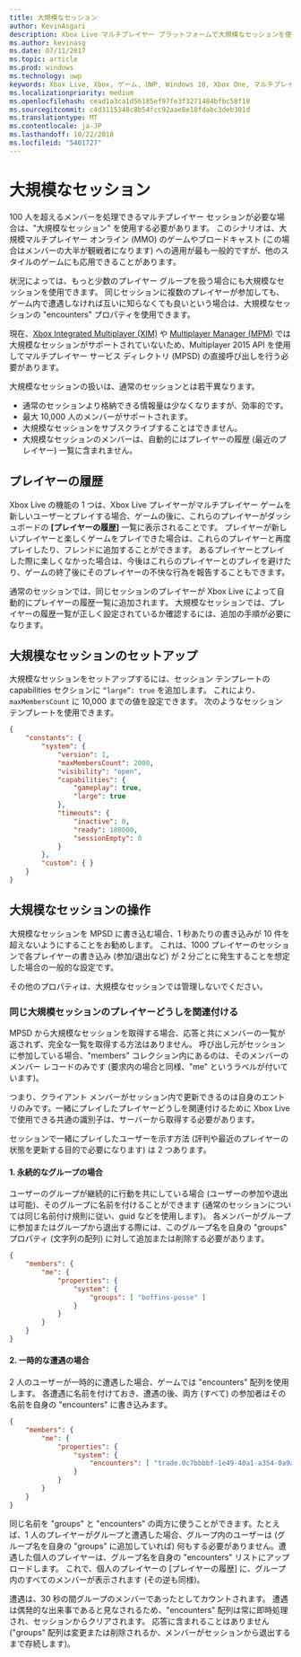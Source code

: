 ```yaml
---
title: 大規模なセッション
author: KevinAsgari
description: Xbox Live マルチプレイヤー プラットフォームで大規模なセッションを使用する方法について説明します。
ms.author: kevinasg
ms.date: 07/11/2017
ms.topic: article
ms.prod: windows
ms.technology: uwp
keywords: Xbox Live, Xbox, ゲーム, UWP, Windows 10, Xbox One, マルチプレイヤー, 大規模なセッション, 最近のプレイヤー
ms.localizationpriority: medium
ms.openlocfilehash: cead1a3ca1d56185ef97fe3f3271484bfbc58f18
ms.sourcegitcommit: c4d3115348c8b54fcc92aae8e18fdabc3deb301d
ms.translationtype: MT
ms.contentlocale: ja-JP
ms.lasthandoff: 10/22/2018
ms.locfileid: "5401727"
---
```

# <a name="large-sessions"></a>大規模なセッション

100 人を超えるメンバーを処理できるマルチプレイヤー セッションが必要な場合は、"大規模なセッション" を使用する必要があります。 このシナリオは、大規模マルチプレイヤー オンライン (MMO) のゲームやブロードキャスト (この場合はメンバーの大半が観戦者になります) への適用が最も一般的ですが、他のスタイルのゲームにも応用できることがあります。

状況によっては、もっと少数のプレイヤー グループを扱う場合にも大規模なセッションを使用できます。 同じセッションに複数のプレイヤーが参加しても、ゲーム内で遭遇しなければ互いに知らなくても良いという場合は、大規模なセッションの "encounters" プロパティを使用できます。

現在、[Xbox Integrated Multiplayer (XIM)](../xbox-integrated-multiplayer.md) や [Multiplayer Manager (MPM)](../multiplayer-manager.md) では大規模なセッションがサポートされていないため、Multiplayer 2015 API を使用してマルチプレイヤー サービス ディレクトリ (MPSD) の直接呼び出しを行う必要があります。

大規模なセッションの扱いは、通常のセッションとは若干異なります。

* 通常のセッションより格納できる情報量は少なくなりますが、効率的です。
* 最大 10,000 人のメンバーがサポートされます。
* 大規模なセッションをサブスクライブすることはできません。
* 大規模なセッションのメンバーは、自動的にはプレイヤーの履歴 (最近のプレイヤー) 一覧に含まれません。

## <a name="recent-players"></a>プレイヤーの履歴

Xbox Live の機能の 1 つは、Xbox Live プレイヤーがマルチプレイヤー ゲームを新しいユーザーとプレイする場合、ゲームの後に、これらのプレイヤーがダッシュボードの **[プレイヤーの履歴]** 一覧に表示されることです。 プレイヤーが新しいプレイヤーと楽しくゲームをプレイできた場合は、これらのプレイヤーと再度プレイしたり、フレンドに追加することができます。 あるプレイヤーとプレイした際に楽しくなかった場合は、今後はこれらのプレイヤーとのプレイを避けたり、ゲームの終了後にそのプレイヤーの不快な行為を報告することもできます。

通常のセッションでは、同じセッションのプレイヤーが Xbox Live によって自動的にプレイヤーの履歴一覧に追加されます。 大規模なセッションでは、プレイヤーの履歴一覧が正しく設定されているか確認するには、追加の手順が必要になります。

## <a name="set-up-a-large-session"></a>大規模なセッションのセットアップ

大規模なセッションをセットアップするには、セッション テンプレートの capabilities セクションに `“large”: true` を追加します。 これにより、`maxMembersCount` に 10,000 までの値を設定できます。 次のようなセッション テンプレートを使用できます。

```json
{
    "constants": {
        "system": {
            "version": 1,
            "maxMembersCount": 2000,
            "visibility": "open",
            "capabilities": {
                "gameplay": true,
                "large": true
            },
            "timeouts": {
                "inactive": 0,
                "ready": 180000,
                "sessionEmpty": 0
            }
        },
        "custom": { }
    }
}
```

## <a name="working-with-large-sessions"></a>大規模なセッションの操作

大規模なセッションを MPSD に書き込む場合、1 秒あたりの書き込みが 10 件を超えないようにすることをお勧めします。 これは、1000 プレイヤーのセッションで各プレイヤーの書き込み (参加/退出など) が 2 分ごとに発生することを想定した場合の一般的な設定です。

その他のプロパティは、大規模なセッションでは管理しないでください。

### <a name="associating-players-from-the-same-large-session"></a>同じ大規模セッションのプレイヤーどうしを関連付ける

MPSD から大規模なセッションを取得する場合、応答と共にメンバーの一覧が返されず、完全な一覧を取得する方法はありません。 呼び出し元がセッションに参加している場合、"members" コレクション内にあるのは、そのメンバーのメンバー レコードのみです (要求内の場合と同様、"me" というラベルが付いています)。

つまり、クライアント メンバーがセッション内で更新できるのは自身のエントリのみです。一緒にプレイしたプレイヤーどうしを関連付けるために Xbox Live で使用できる共通の識別子は、サーバーから取得する必要があります。

セッションで一緒にプレイしたユーザーを示す方法 (評判や最近のプレイヤーの状態を更新する目的で必要になります) は 2 つあります。

#### <a name="1-persistent-groups"></a>1. 永続的なグループの場合

ユーザーのグループが継続的に行動を共にしている場合 (ユーザーの参加や退出は可能)、そのグループに名前を付けることができます (通常のセッションについては同じ名前付け規則に従い、guid などを使用します)。  各メンバーがグループに参加またはグループから退出する際には、このグループ名を自身の "groups" プロパティ (文字列の配列) に対して追加または削除する必要があります。

```json
{
    "members": {
        "me": {
            "properties": {
                "system": {
                    "groups": [ "boffins-posse" ]
                }
            }
        }
    }
}
```

#### <a name="2-brief-encounters"></a>2. 一時的な遭遇の場合

2 人のユーザーが一時的に遭遇した場合、ゲームでは "encounters" 配列を使用します。 各遭遇に名前を付けておき、遭遇の後、両方 (すべて) の参加者はその名前を自身の "encounters" に書き込みます。

```json
{
    "members": {
        "me": {
            "properties": {
                "system": {
                    "encounters": [ "trade.0c7bbbbf-1e49-40a1-a354-0a9a9e23d26a" ]
                }
            }
        }
    }
}
```

同じ名前を "groups" と "encounters" の両方に使うことができます。たとえば、1 人のプレイヤーがグループと遭遇した場合、グループ内のユーザーは (グループ名を自身の "groups" に追加していれば) 何もする必要がありません。遭遇した個人のプレイヤーは、グループ名を自身の "encounters" リストにアップロードします。 これで、個人のプレイヤーの [プレイヤーの履歴] に、グループ内のすべてのメンバーが表示されます (その逆も同様)。

遭遇は、30 秒の間グループのメンバーであったとしてカウントされます。 遭遇は偶発的な出来事であると見なされるため、"encounters" 配列は常に即時処理され、セッションからクリアされます。  応答に含まれることはありません   ("groups" 配列は変更または削除されるか、メンバーがセッションから退出するまで存続します)。
